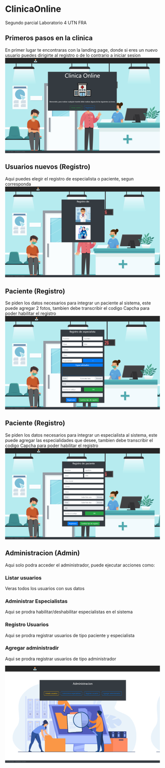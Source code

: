 # ClinicaOnline

Segundo parcial Laboratorio 4 UTN FRA


## Primeros pasos en la clinica

En primer lugar te encontraras con la landing page, donde si eres un nuevo usuario puedes dirigirte al registro o de lo contrario a iniciar sesion
![Alt text](https://github.com/attrix182/tpClinicaOnlineLab4/blob/main/src/fotosReadme/landing.png?raw=true "Title")



## Usuarios nuevos (Registro)

Aqui puedes elegir el registro de especialista o paciente, segun corresponda
![Alt text](https://github.com/attrix182/tpClinicaOnlineLab4/blob/main/src/fotosReadme/registro.png?raw=true "Title")



## Paciente (Registro)

Se piden los datos necesarios para integrar un paciente al sistema, este puede agregar 2 fotos, tambien debe transcribir el codigo Capcha para poder habilitar el registro
![Alt text](https://github.com/attrix182/tpClinicaOnlineLab4/blob/main/src/fotosReadme/regEspecialista.png?raw=true "Title")


## Paciente (Registro)

Se piden los datos necesarios para integrar un especialista al sistema, este puede agregar las especialidades que desee, tambien debe transcribir el codigo Capcha para poder habilitar el registro
![Alt text](https://github.com/attrix182/tpClinicaOnlineLab4/blob/main/src/fotosReadme/regPaciente.png?raw=true "Title")


## Administracion (Admin)

Aqui solo podra acceder el administrador, puede ejecutar acciones como:

### Listar usuarios 
Veras todos los usuarios con sus datos

### Administrar Especialistas 
Aqui se prodra habilitar/deshabilitar especialistas en el sistema


### Registro Usuarios
Aqui se prodra registrar usuarios de tipo paciente y especialista

### Agregar administradir
Aqui se prodra registrar usuarios de tipo administrador

![Alt text](https://github.com/attrix182/tpClinicaOnlineLab4/blob/main/src/fotosReadme/admin.png?raw=true "Title")
